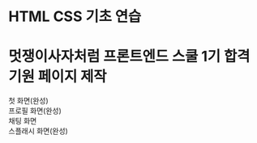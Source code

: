 # HTML CSS 기초 연습

 <h1>멋쟁이사자처럼 프론트엔드 스쿨 1기 합격 기원 페이지 제작</h1>
 첫 화면(완성)<br>
 프로필 화면(완성)<br>
 채팅 화면<br>
 스플래시 화면(완성)
